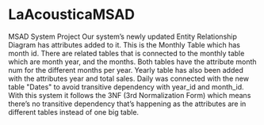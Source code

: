 # LaAcousticaMSAD
MSAD System Project
Our system’s newly updated Entity Relationship Diagram has attributes added to it. This is the Monthly Table which has month id. There are related tables that is connected to the monthly table which are month year, and the months. Both tables have the attribute month num for the different months per year. Yearly table has also been added with the attributes year and total sales. Daily was connected with the new table "Dates" to avoid transitive dependency with year_id and month_id. With this system it follows the 3NF (3rd Normalization Form) which means there’s no transitive dependency that’s happening as the attributes are in different tables instead of one big table.
